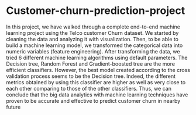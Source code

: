 # Customer-churn-prediction-project
In this project, we have walked through a complete end-to-end machine learning project using the Telco customer 
Churn dataset. We started by cleaning the data and analyzing it with visualization. Then, to be able to build a 
machine learning model, we transformed the categorical data into numeric variables (feature engineering). After 
transforming the data, we tried 6 different machine learning algorithms using default parameters. 
The Decision tree, Random Forest and Gradient-boosted tree are the more efficient classifiers. However, the best 
model created according to the cross validation process seems to be the Decision tree. Indeed, the different metrics 
obtained by using this classifier are higher as well as very close to each other comparing to those of the other 
classifiers.
Thus, we can conclude that the big data analytics with machine learning techniques have proven to be accurate 
and effective to predict customer churn in nearby future
